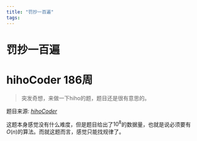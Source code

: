 ```yaml
---
title: "罚抄一百遍"
tags: 
---
```


# 罚抄一百遍
# hihoCoder 186周

> 突发奇想，来做一下hiho的题，题目还是很有意思的。

<!--more-->

题目来源: [_hihoCoder_](http://hihocoder.com/contest/hiho186/problem/1)

这题本身感觉没有什么难度，但是题目给出了$10^8$的数据量，也就是说必须要有$O(n)$的算法。而就这题而言，感觉只能找规律了。


